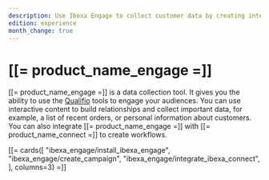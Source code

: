 ```yaml
---
description: Use Ibexa Engage to collect customer data by creating interactive content.
edition: experience
month_change: true
---
```


# [[= product_name_engage =]]

[[= product_name_engage =]] is a data collection tool.
It gives you the ability to use the [Qualifio](https://qualifio.com/) tools to engage your audiences. You can use interactive content to build relationships and collect important data, for example, a list of recent orders, or personal information about customers.
You can also integrate [[= product_name_engage =]] with [[= product_name_connect =]] to create workflows.

[[= cards([
    "ibexa_engage/install_ibexa_engage",
    "ibexa_engage/create_campaign",
    "ibexa_engage/integrate_ibexa_connect",
], columns=3) =]]
